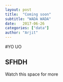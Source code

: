 ```yaml
---
layout: post
title:  "Coming soon"
subtitle: "WADA WADA"
date:   2017-06-26
categories: ["data"]
author: "Arjit"
---
```




#YO UO
## SFHDH
Watch this space for more



